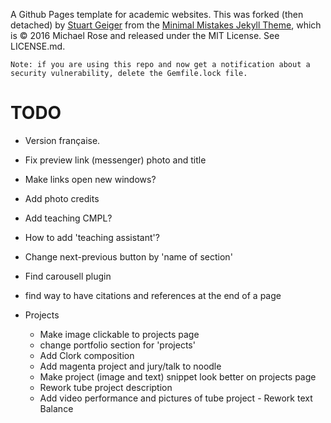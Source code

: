 A Github Pages template for academic websites. This was forked (then detached) by [Stuart Geiger](https://github.com/staeiou) from the [Minimal Mistakes Jekyll Theme](https://mmistakes.github.io/minimal-mistakes/), which is © 2016 Michael Rose and released under the MIT License. See LICENSE.md.

    Note: if you are using this repo and now get a notification about a security vulnerability, delete the Gemfile.lock file. 

# TODO

- Version française.
- Fix preview link (messenger) photo and title
- Make links open new windows?
- Add photo credits
- Add teaching CMPL?
- How to add 'teaching assistant'?
- Change next-previous button by 'name of section'
- Find carousell plugin
- find way to have citations and references at the end of a page

- Projects
    - Make image clickable to projects page
    - change portfolio section for 'projects'
    - Add Clork composition
    - Add magenta project and jury/talk to noodle
    - Make project (image and text) snippet look better on projects page
    - Rework tube project description 
    - Add video performance and pictures of tube project
    - Rework text Balance


